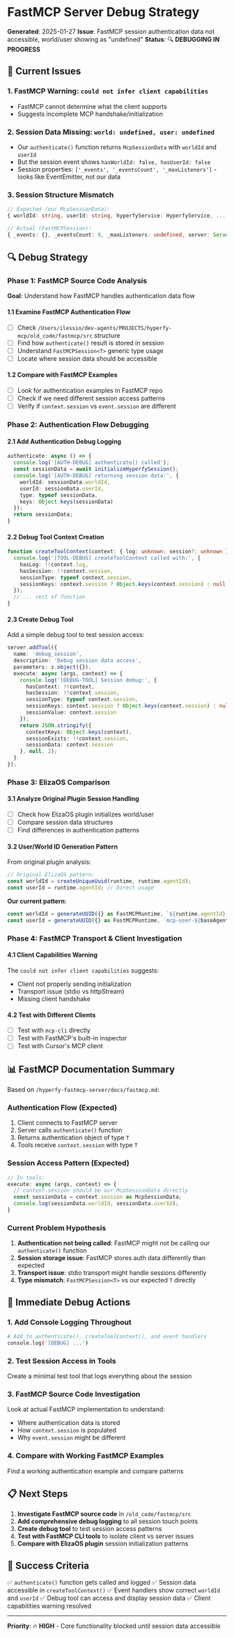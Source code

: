 # FastMCP Server Debug Strategy

**Generated**: 2025-01-27
**Issue**: FastMCP session authentication data not accessible, world/user showing as "undefined"
**Status**: 🔍 **DEBUGGING IN PROGRESS**

## 🚨 Current Issues

### 1. **FastMCP Warning**: `could not infer client capabilities`
- FastMCP cannot determine what the client supports
- Suggests incomplete MCP handshake/initialization

### 2. **Session Data Missing**: `world: undefined, user: undefined`
- Our `authenticate()` function returns `McpSessionData` with `worldId` and `userId`
- But the session event shows `hasWorldId: false, hasUserId: false`
- Session properties: `['_events', '_eventsCount', '_maxListeners']` - looks like EventEmitter, not our data

### 3. **Session Structure Mismatch**
```typescript
// Expected (our McpSessionData):
{ worldId: string, userId: string, hyperfyService: HyperfyService, ... }

// Actual (FastMCPSession):
{ _events: {}, _eventsCount: 0, _maxListeners: undefined, server: Server }
```

## 🔍 Debug Strategy

### Phase 1: FastMCP Source Code Analysis
**Goal**: Understand how FastMCP handles authentication data flow

#### 1.1 Examine FastMCP Authentication Flow
- [ ] Check `/Users/ilessio/dev-agents/PROJECTS/hyperfy-mcp/old_code/fastmcp/src` structure
- [ ] Find how `authenticate()` result is stored in session
- [ ] Understand `FastMCPSession<T>` generic type usage
- [ ] Locate where session data should be accessible

#### 1.2 Compare with FastMCP Examples  
- [ ] Look for authentication examples in FastMCP repo
- [ ] Check if we need different session access patterns
- [ ] Verify if `context.session` vs `event.session` are different

### Phase 2: Authentication Flow Debugging

#### 2.1 Add Authentication Debug Logging
```typescript
authenticate: async () => {
  console.log('[AUTH-DEBUG] authenticate() called');
  const sessionData = await initializeHyperfySession();
  console.log('[AUTH-DEBUG] returning session data:', {
    worldId: sessionData.worldId,
    userId: sessionData.userId,
    type: typeof sessionData,
    keys: Object.keys(sessionData)
  });
  return sessionData;
}
```

#### 2.2 Debug Tool Context Creation
```typescript
function createToolContext(context: { log: unknown; session?: unknown }) {
  console.log('[TOOL-DEBUG] createToolContext called with:', {
    hasLog: !!context.log,
    hasSession: !!context.session,
    sessionType: typeof context.session,
    sessionKeys: context.session ? Object.keys(context.session) : null
  });
  // ... rest of function
}
```

#### 2.3 Create Debug Tool
Add a simple debug tool to test session access:
```typescript
server.addTool({
  name: 'debug_session',
  description: 'Debug session data access',
  parameters: z.object({}),
  execute: async (args, context) => {
    console.log('[DEBUG-TOOL] Session debug:', {
      hasContext: !!context,
      hasSession: !!context.session,
      sessionType: typeof context.session,
      sessionKeys: context.session ? Object.keys(context.session) : null,
      sessionValue: context.session
    });
    return JSON.stringify({
      contextKeys: Object.keys(context),
      sessionExists: !!context.session,
      sessionData: context.session
    }, null, 2);
  }
});
```

### Phase 3: ElizaOS Comparison

#### 3.1 Analyze Original Plugin Session Handling
- [ ] Check how ElizaOS plugin initializes world/user
- [ ] Compare session data structures
- [ ] Find differences in authentication patterns

#### 3.2 User/World ID Generation Pattern
From original plugin analysis:
```typescript
// Original ElizaOS pattern:
const worldId = createUniqueUuid(runtime, runtime.agentId);
const userId = runtime.agentId; // Direct usage
```

**Our current pattern**:
```typescript
const worldId = generateUUID({} as FastMCPRuntime, `${runtime.agentId}-default-hyperfy`);
const userId = generateUUID({} as FastMCPRuntime, `mcp-user-${baseAgentId}`);
```

### Phase 4: FastMCP Transport & Client Investigation

#### 4.1 Client Capabilities Warning
The `could not infer client capabilities` suggests:
- Client not properly sending initialization
- Transport issue (stdio vs httpStream)
- Missing client handshake

#### 4.2 Test with Different Clients
- [ ] Test with `mcp-cli` directly
- [ ] Test with FastMCP's built-in inspector
- [ ] Test with Cursor's MCP client

## 📊 FastMCP Documentation Summary

Based on `/hyperfy-fastmcp-server/docs/fastmcp.md`:

### Authentication Flow (Expected)
1. Client connects to FastMCP server
2. Server calls `authenticate()` function
3. Returns authentication object of type `T`
4. Tools receive `context.session` with type `T`

### Session Access Pattern (Expected)
```typescript
// In tools:
execute: async (args, context) => {
  // context.session should be our McpSessionData directly
  const sessionData = context.session as McpSessionData;
  console.log(sessionData.worldId, sessionData.userId);
}
```

### Current Problem Hypothesis
1. **Authentication not being called**: FastMCP might not be calling our `authenticate()` function
2. **Session storage issue**: FastMCP stores auth data differently than expected
3. **Transport issue**: stdio transport might handle sessions differently
4. **Type mismatch**: `FastMCPSession<T>` vs our expected `T` directly

## 🔧 Immediate Debug Actions

### 1. Add Console Logging Throughout
```bash
# Add to authenticate(), createToolContext(), and event handlers
console.log('[DEBUG] ...')
```

### 2. Test Session Access in Tools
Create a minimal test tool that logs everything about the session

### 3. FastMCP Source Code Investigation
Look at actual FastMCP implementation to understand:
- Where authentication data is stored
- How `context.session` is populated
- Why `event.session` might be different

### 4. Compare with Working FastMCP Examples
Find a working authentication example and compare patterns

## 📋 Next Steps

1. **Investigate FastMCP source code** in `/old_code/fastmcp/src`
2. **Add comprehensive debug logging** to all session touch points
3. **Create debug tool** to test session access patterns
4. **Test with FastMCP CLI tools** to isolate client vs server issues
5. **Compare with ElizaOS plugin** session initialization patterns

## 🎯 Success Criteria

✅ `authenticate()` function gets called and logged
✅ Session data accessible in `createToolContext()`
✅ Event handlers show correct `worldId` and `userId`
✅ Debug tool can access and display session data
✅ Client capabilities warning resolved

---

**Priority**: 🔥 **HIGH** - Core functionality blocked until session data accessible 